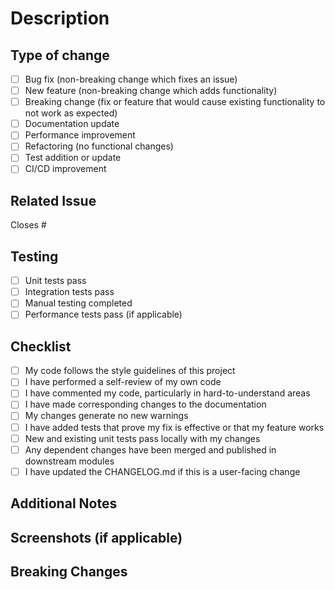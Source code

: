 # Description
<!-- Provide a brief description of the changes in this PR -->

## Type of change
<!-- Please delete options that are not relevant -->

- [ ] Bug fix (non-breaking change which fixes an issue)
- [ ] New feature (non-breaking change which adds functionality)
- [ ] Breaking change (fix or feature that would cause existing functionality to not work as expected)
- [ ] Documentation update
- [ ] Performance improvement
- [ ] Refactoring (no functional changes)
- [ ] Test addition or update
- [ ] CI/CD improvement

## Related Issue
<!-- Link to the issue this PR addresses -->
Closes #

## Testing
<!-- Describe the tests that you ran to verify your changes -->

- [ ] Unit tests pass
- [ ] Integration tests pass
- [ ] Manual testing completed
- [ ] Performance tests pass (if applicable)

## Checklist
<!-- Please ensure all items are completed -->

- [ ] My code follows the style guidelines of this project
- [ ] I have performed a self-review of my own code
- [ ] I have commented my code, particularly in hard-to-understand areas
- [ ] I have made corresponding changes to the documentation
- [ ] My changes generate no new warnings
- [ ] I have added tests that prove my fix is effective or that my feature works
- [ ] New and existing unit tests pass locally with my changes
- [ ] Any dependent changes have been merged and published in downstream modules
- [ ] I have updated the CHANGELOG.md if this is a user-facing change

## Additional Notes
<!-- Add any other context about the pull request here -->

## Screenshots (if applicable)
<!-- Add screenshots to help explain your changes -->

## Breaking Changes
<!-- If this PR contains breaking changes, please describe them and provide migration instructions -->
